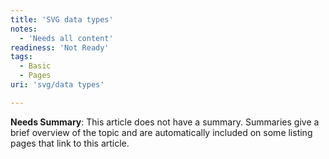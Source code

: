 ```yaml
---
title: 'SVG data types'
notes:
  - 'Needs all content'
readiness: 'Not Ready'
tags:
  - Basic
  - Pages
uri: 'svg/data types'

---
```

**Needs Summary**: This article does not have a summary. Summaries give a brief overview of the topic and are automatically included on some listing pages that link to this article.

